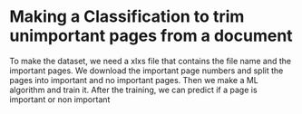 # Making a Classification to trim unimportant pages from a document

To make the dataset, we need a xlxs file that contains the file name and the important pages.
We download the important page numbers and split the pages into important and no important pages.
Then we make a ML algorithm and train it.
After the training, we can predict if a page is important or non important
